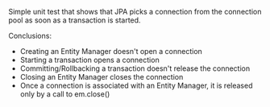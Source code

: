 Simple unit test that shows that JPA picks a connection from the connection pool as soon as a transaction is started.   

Conclusions:
* Creating an Entity Manager doesn't open a connection
* Starting a transaction opens a connection
* Committing/Rollbacking a transaction doesn't release the connection
* Closing an Entity Manager closes the connection
* Once a connection is associated with an Entity Manager, it is released only by a call to em.close()